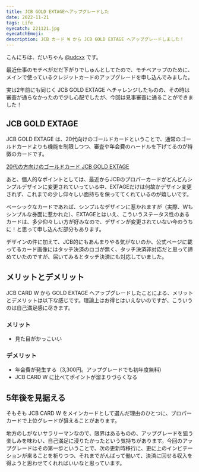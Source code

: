 ```yaml
---
title: JCB GOLD EXTAGEへアップグレードした
date: 2022-11-21
tags: Life
eyecatch: 221121.jpg
eyecatchEmoji:
description: JCB カード W から JCB GOLD EXTAGE へアップグレードしました！
---
```


こんにちは、だいちゃん [@udcxx](https://twitter.com/udc_xx) です。

最近仕事のモチベがだだ下がりでしゅんとしてたので、モチベアップのために、メインで使っているクレジットカードのアップグレードを申し込んでみました。

実は2年前にも同じく JCB GOLD EXTAGE へチャレンジしたものの、その時は審査が通らなかったので少し心配でしたが、今回は見事審査に通ることができました！

## JCB GOLD EXTAGE

JCB GOLD EXTAGE は、20代向けのゴールドカードということで、通常のゴールドカードよりも機能を制限しつつ、審査や年会費のハードルを下げてるのが特徴のカードです。

[20代の方向けのゴールドカード JCB GOLD EXTAGE](https://www.jcb.co.jp/ordercard/kojin_card/goldextage.html)

あと、個人的なポイントとしては、最近からJCBのプロパーカードがどんどんシンプルデザインに変更されていっている中、EXTAGEだけは何故かデザイン変更されず、これまでの少し仰々しい面持ちを保っててくれているのが嬉しいです。

ベーシックなカードであれば、シンプルなデザインに惹かれますが（実際、Wもシンプルな券面に惹かれた）、EXTAGEとはいえ、こういうステータス性のあるカードは、多少仰々しい方が好みなので、デザインが変更されていない今のうちに！と思って申し込んだ部分もあります。

デザインの件に加えて、JCB的にもあんまりやる気がないのか、公式ページに載ってるカード画像にはタッチ決済のロゴが無く、タッチ決済非対応だと思って諦めていたのですが、届いてみるとタッチ決済にも対応していました。


## メリットとデメリット

JCB CARD W から GOLD EXTAGE へアップグレードしたことによる、メリットとデメリットは以下な感じです。理論上はお得とはいえないのですが、こういうのは自己満足感に尽きます。

### メリット

* 見た目がかっこいい

### デメリット

* 年会費が発生する（3,300円。アップグレードでも初年度無料）
* JCB CARD W に比べてポイントが溜まりづらくなる


## 5年後を見据える

そもそも JCB CARD W をメインカードとして選んだ理由のひとつに、プロパーカードで上位グレードが狙えることがあります。

地方のしがないサラリーマンなので、限界はあるものの、アップグレードを狙う楽しみを味わい、自己満足に浸りたかったという気持ちがあります。今回のアップグレードはその第一歩ということで、次の更新時移行に、更に上のインビテーションが来ることを祈りつつ、それまでがんばって働いて、決済に回せる収入を得ようと思わせてくれればいいなと思っています。
